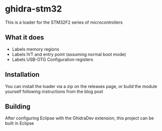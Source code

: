# ghidra-stm32

This is a loader for the STM32F2 series of microcontrollers

## What it does
* Labels memory regions
* Labels IVT and entry point (assuming normal boot mode)
* Labels USB-OTG Configuration registers

## Installation
You can install the loader via a zip on the releases page, or build the module yourself following instructions from the blog post

## Building
After configuring Eclipse with the GhidraDev extension, this project can be built in Eclipse

